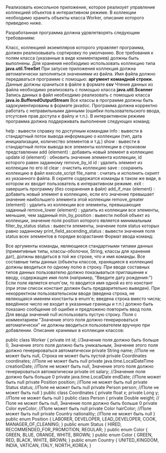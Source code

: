 Реализовать консольное приложение, которое реализует управление коллекцией объектов в интерактивном режиме. В коллекции необходимо хранить объекты класса Worker, описание которого приведено ниже.

Разработанная программа должна удовлетворять следующим требованиям:

Класс, коллекцией экземпляров которого управляет программа, должен реализовывать сортировку по умолчанию.
Все требования к полям класса (указанные в виде комментариев) должны быть выполнены.
Для хранения необходимо использовать коллекцию типа **java.util.TreeSet**
При запуске приложения коллекция должна автоматически заполняться значениями из файла.
Имя файла должно передаваться программе с помощью: **аргумент командной строки.**
Данные должны храниться в файле в формате **csv**
Чтение данных из файла необходимо реализовать с помощью класса **java.util.Scanner**
Запись данных в файл необходимо реализовать с помощью класса **java.io.BufferedOutputStream**
Все классы в программе должны быть задокументированы в формате javadoc.
Программа должна корректно работать с неправильными данными (ошибки пользовательского ввода, отсутсвие прав доступа к файлу и т.п.).
В интерактивном режиме программа должна поддерживать выполнение следующих команд:

help : вывести справку по доступным командам
info : вывести в стандартный поток вывода информацию о коллекции (тип, дата инициализации, количество элементов и т.д.)
show : вывести в стандартный поток вывода все элементы коллекции в строковом представлении
add {element} : добавить новый элемент в коллекцию
update id {element} : обновить значение элемента коллекции, id которого равен заданному
remove_by_id id : удалить элемент из коллекции по его id
clear : очистить коллекцию
save : сохранить коллекцию в файл
execute_script file_name : считать и исполнить скрипт из указанного файла. В скрипте содержатся команды в таком же виде, в котором их вводит пользователь в интерактивном режиме.
exit : завершить программу (без сохранения в файл)
add_if_max {element} : добавить новый элемент в коллекцию, если его значение превышает значение наибольшего элемента этой коллекции
remove_greater {element} : удалить из коллекции все элементы, превышающие заданный
remove_lower {element} : удалить из коллекции все элементы, меньшие, чем заданный
min_by_position : вывести любой объект из коллекции, значение поля position которого является минимальным
filter_by_status status : вывести элементы, значение поля status которых равно заданному
print_field_ascending_status : вывести значения поля status всех элементов в порядке возрастания
Формат ввода команд:

Все аргументы команды, являющиеся стандартными типами данных (примитивные типы, классы-оболочки, String, классы для хранения дат), должны вводиться в той же строке, что и имя команды.
Все составные типы данных (объекты классов, хранящиеся в коллекции) должны вводиться по одному полю в строку.
При вводе составных типов данных пользователю должно показываться приглашение к вводу, содержащее имя поля (например, "Введите дату рождения:")
Если поле является enum'ом, то вводится имя одной из его констант (при этом список констант должен быть предварительно выведен).
При некорректном пользовательском вводе (введена строка, не являющаяся именем константы в enum'е; введена строка вместо числа; введённое число не входит в указанные границы и т.п.) должно быть показано сообщение об ошибке и предложено повторить ввод поля.
Для ввода значений null использовать пустую строку.
Поля с комментарием "Значение этого поля должно генерироваться автоматически" не должны вводиться пользователем вручную при добавлении.
Описание хранимых в коллекции классов:

public class Worker {
    private int id; //Значение поля должно быть больше 0, Значение этого поля должно быть уникальным, Значение этого поля должно генерироваться автоматически
    private String name; //Поле не может быть null, Строка не может быть пустой
    private Coordinates coordinates; //Поле не может быть null
    private java.time.LocalDateTime creationDate; //Поле не может быть null, Значение этого поля должно генерироваться автоматически
    private int salary; //Значение поля должно быть больше 0
    private java.time.LocalDate endDate; //Поле может быть null
    private Position position; //Поле не может быть null
    private Status status; //Поле не может быть null
    private Person person; //Поле не может быть null
}
public class Coordinates {
    private float x;
    private Long y; //Поле не может быть null
}
public class Person {
    private Double weight; //Поле не может быть null, Значение поля должно быть больше 0
    private Color eyeColor; //Поле может быть null
    private Color hairColor; //Поле может быть null
    private Country nationality; //Поле не может быть null
}
public enum Position {
    LABORER,
    DEVELOPER,
    LEAD_DEVELOPER,
    COOK,
    MANAGER_OF_CLEANING;
}
public enum Status {
    HIRED,
    RECOMMENDED_FOR_PROMOTION,
    REGULAR;
}
public enum Color {
    GREEN,
    BLUE,
    ORANGE,
    WHITE,
    BROWN;
}
public enum Color {
    GREEN,
    RED,
    BLACK,
    WHITE,
    BROWN;
}
public enum Country {
    UNITED_KINGDOM,
    INDIA,
    VATICAN,
    ITALY,
    NORTH_KOREA;
}
